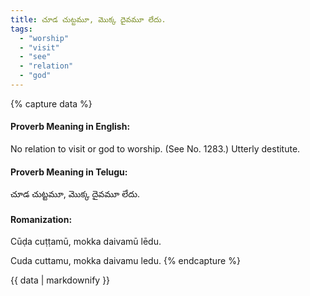 ```yaml
---
title: చూడ చుట్టమూ, మొక్క దైవమూ లేదు.
tags:
  - "worship"
  - "visit"
  - "see"
  - "relation"
  - "god"
---
```


{% capture data %}
#### Proverb Meaning in English:
No relation to visit or god to worship.
(See No. 1283.)
Utterly destitute.

#### Proverb Meaning in Telugu:
చూడ చుట్టమూ, మొక్క దైవమూ లేదు.

#### Romanization:
Cūḍa cuṭṭamū, mokka daivamū lēdu.

Cuda cuttamu, mokka daivamu ledu.
{% endcapture %}

{{ data | markdownify }}

